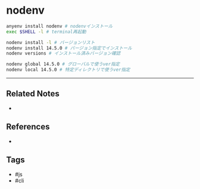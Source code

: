 # nodenv
```bash
anyenv install nodenv # nodenvインストール
exec $SHELL -l # terminal再起動

nodenv install -l # バージョンリスト
nodenv install 14.5.0 # バージョン指定でインストール
nodenv versions # インストール済みバージョン確認

nodenv global 14.5.0 # グローバルで使うver指定
nodenv local 14.5.0 # 特定ディレクトリで使うver指定
```

---
## Related Notes
- 

## References
- 

## Tags
- #js 
- #cli 